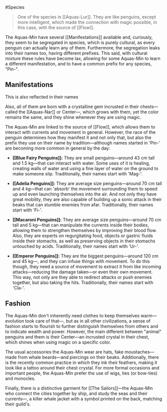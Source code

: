 #Species
>One of the species in [[Aquas-Lur]]. They are like penguins, except more intelligent, which made the connection with magic possible, in this case, with the source of [[Flow]].

The Aquas-Min have several [[Manifestations]] available and, curiously, they seem to be segregated in species, which is purely cultural, as every penguin can actually learn any of them. Furthermore, the segregation leaks into their names too, having different prefixes. This said, with cultural mixture these rules have become lax, allowing for some Aquas-Min to learn a different manifestation, and to have a common prefix for any species, "Pin-".

## Manifestations



This is also reflected in their names

Also, all of them are born with a crystalline gem incrusted in their chests—called the [[Aquas-Nar]] or Center—, which grows with them, yet the color remains the same, and they shine whenever they are using magic.

The Aquas-Min are linked to the source of [[Flow]], which allows them to interact with currents and movement in general. However, the race of the penguin determines how they manifest it and not only that, but also the prefix they use on their name by tradition—although names started in 'Pin-' are becoming more common in general by the day:

+ **[[Blue Fairy Penguins]]:** They are small penguins—around 43 cm tall and 1.5 kg—that can interact with water. Some uses of it is healing, creating walls of water and using a fine layer of water on the ground to make someone slip. Traditionally, their names start with 'Mag-'.

+ **[[Adelia Penguins]]:** They are average size penguins—around 70 cm tall and 4 kg—that can 'absorb' the movement surrounding them to speed up and even launching themselves into the air. And not only they have great mobility, they are also capable of building up a sonic attack in their beaks that can stumble enemies from afar. Traditionally, their names start with 'Fi-'.

+ **[[Macaroni Penguins]]:** They are average size penguins—around 70 cm tall and 5 kg—that can manipulate the currents inside their bodies, allowing them to strengthen themselves by improving their blood flow. Also, they are experts on regurgitating food, objects or gastric fluids inside their stomachs, as well as preserving objects in their stomachs untouched by acids. Traditionally, their names start with 'Ur-'.

+ **[[Emperor Penguins]]:** They are the biggest penguins—around 120 cm and 45 kg—, and they can infuse things with movement. To do this though, they need a source of movement to extract it from like incoming attacks—reducing the damage taken—or even their own movement. This way, not only are they able to redirect attacks or push enemies together, but also taking the hits. Traditionally, their names start with 'Cla-'.

## Fashion
The Aquas-Min don't inherently need clothes to keep themselves warm—evolution took care of that—, but as in all other civilizations, a sense of fashion starts to flourish to further distinguish themselves from others and to indicate wealth and power. However, the main different between "animal" penguins and them is their Center—an incrusted crystal in their chest, which shines when using magic on a specific color.

The usual accessories the Aquas-Min wear are hats, fake moustaches—made from whale beards—and piercings on their beaks. Additionally, there is the recently common practice in which they ink their feathers, making it look like a tattoo around their chest crystal. For more formal occasions and important people, the Aquas-Min prefer the use of wigs, ties (or bow-ties) and monocles. 

Finally, there is a distinctive garment for [[The Sailors]]—the Aquas-Min who connect the cities together by ship, and study the seas and their currents—, a killer whale jacket with a symbol printed on the back, matching their guild's.
